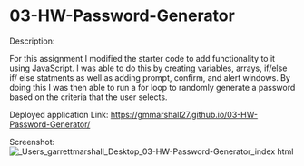 # 03-HW-Password-Generator
Description:

For this assignment I modified the starter code to add functionality to it using JavaScript. I was able to do this by creating variables, arrays, if/else if/ else statments as well as adding prompt, confirm, and alert windows. By doing this I was then able to run a for loop to randomly generate a password based on the criteria that the user selects. 

Deployed application Link:
https://gmmarshall27.github.io/03-HW-Password-Generator/

Screenshot:
![_Users_garrettmarshall_Desktop_03-HW-Password-Generator_index html](https://user-images.githubusercontent.com/84820751/133840945-aed0dfe5-6045-4705-b642-535443878547.png)